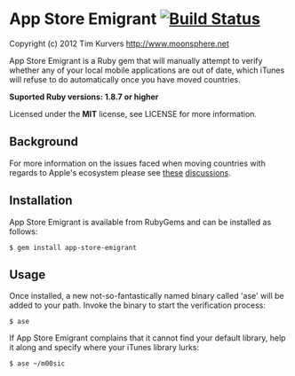 
App Store Emigrant [![Build Status](https://secure.travis-ci.org/timkurvers/app-store-emigrant.png?branch=master)](http://travis-ci.org/timkurvers/app-store-emigrant)
==================

Copyright (c) 2012 Tim Kurvers <http://www.moonsphere.net>

App Store Emigrant is a Ruby gem that will manually attempt to verify whether 
any of your local mobile applications are out of date, which iTunes will refuse 
to do automatically once you have moved countries.

**Suported Ruby versions: 1.8.7 or higher**

Licensed under the **MIT** license, see LICENSE for more information.

Background
----------

For more information on the issues faced when moving countries with regards to 
Apple's ecosystem please see [these](https://discussions.apple.com/thread/2443094) [discussions](https://discussions.apple.com/message/16273593).


Installation
------------

App Store Emigrant is available from RubyGems and can be installed as follows:

    $ gem install app-store-emigrant


Usage
-----

Once installed, a new not-so-fantastically named binary called 'ase' will be 
added to your path. Invoke the binary to start the verification process:

    $ ase
   
If App Store Emigrant complains that it cannot find your default library, 
help it along and specify where your iTunes library lurks:

    $ ase ~/m00sic
